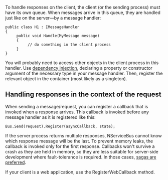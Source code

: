 <!--
title: "How to Handle Responses on the Client Side"
tags: 
-->

To handle responses on the client, the client (or the sending process) must have its own queue. When messages arrive in this queue, they are handled just like on the server—by a message handler:

    public class H1 : IMessageHandler
    {
         public void Handle(MyMessage message)
         {
              // do something in the client process
         }
    }

You will probably need to access other objects in the client process in this handler. Use [dependency injection](containers.md), declaring a property or constructor argument of the necessary type in your message handler. Then, register the relevant object in the container (most likely as a singleton).

Handling responses in the context of the request
------------------------------------------------

When sending a message/request, you can register a callback that is invoked when a response arrives. This callback is invoked before any message handler as it is registered like this:

    Bus.Send(request).Register(asyncCallback, state);

If the server process returns multiple responses, NServiceBus cannot know which response message will be the last. To prevent memory leaks, the callback is invoked only for the first response. Callbacks won't survive a crash as they are held in memory, so they are less suitable for server-side development where fault-tolerance is required. In those cases, [sagas are preferred](sagas-in-nservicebus.md).

If your client is a web application, use the RegisterWebCallback method.

